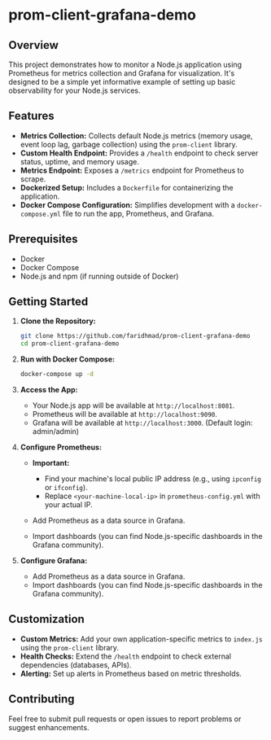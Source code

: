 # prom-client-grafana-demo

## Overview

This project demonstrates how to monitor a Node.js application using Prometheus for metrics collection and Grafana for visualization. It's designed to be a simple yet informative example of setting up basic observability for your Node.js services.

## Features

* **Metrics Collection:** Collects default Node.js metrics (memory usage, event loop lag, garbage collection) using the `prom-client` library.
* **Custom Health Endpoint:** Provides a `/health` endpoint to check server status, uptime, and memory usage.
* **Metrics Endpoint:** Exposes a `/metrics` endpoint for Prometheus to scrape.
* **Dockerized Setup:** Includes a `Dockerfile` for containerizing the application.
* **Docker Compose Configuration:**  Simplifies development with a `docker-compose.yml` file to run the app, Prometheus, and Grafana.

## Prerequisites

* Docker
* Docker Compose
* Node.js and npm (if running outside of Docker)

## Getting Started

1. **Clone the Repository:**

   ```bash
   git clone https://github.com/faridhmad/prom-client-grafana-demo
   cd prom-client-grafana-demo
   ```

2. **Run with Docker Compose:**

   ```bash
   docker-compose up -d
   ```

3. **Access the App:**

   * Your Node.js app will be available at `http://localhost:8081`.
   * Prometheus will be available at `http://localhost:9090`.
   * Grafana will be available at `http://localhost:3000`. (Default login: admin/admin)

5. **Configure Prometheus:**
   * **Important:**
     * Find your machine's local public IP address (e.g., using `ipconfig` or `ifconfig`). 
     * Replace `<your-machine-local-ip>` in `prometheus-config.yml` with your actual IP.

   * Add Prometheus as a data source in Grafana.
   * Import dashboards (you can find Node.js-specific dashboards in the Grafana community).

6. **Configure Grafana:**

   * Add Prometheus as a data source in Grafana.
   * Import dashboards (you can find Node.js-specific dashboards in the Grafana community).

## Customization

* **Custom Metrics:** Add your own application-specific metrics to `index.js` using the `prom-client` library.
* **Health Checks:** Extend the `/health` endpoint to check external dependencies (databases, APIs).
* **Alerting:** Set up alerts in Prometheus based on metric thresholds.

## Contributing

Feel free to submit pull requests or open issues to report problems or suggest enhancements.
